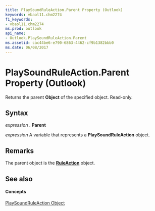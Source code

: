 ```yaml
---
title: PlaySoundRuleAction.Parent Property (Outlook)
keywords: vbaol11.chm2274
f1_keywords:
- vbaol11.chm2274
ms.prod: outlook
api_name:
- Outlook.PlaySoundRuleAction.Parent
ms.assetid: cac44be6-e790-6863-4462-cf9b1382bbb0
ms.date: 06/08/2017
---
```



# PlaySoundRuleAction.Parent Property (Outlook)

Returns the parent  **Object** of the specified object. Read-only.


## Syntax

 _expression_ . **Parent**

 _expression_ A variable that represents a **PlaySoundRuleAction** object.


## Remarks

The parent object is the  **[RuleAction](Outlook.RuleAction.md)** object.


## See also


#### Concepts


[PlaySoundRuleAction Object](Outlook.PlaySoundRuleAction.md)

